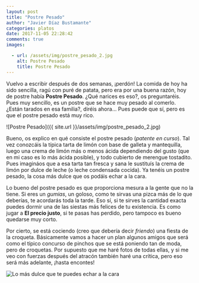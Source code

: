 ```yaml
---
layout: post
title: "Postre Pesado"
author: "Javier Díaz Bustamante"
categories: platos
date: 2017-11-05 22:28:42
comments: true
images:

  - url: /assets/img/postre_pesado_2.jpg
    alt: Postre Pesado
    title: Postre Pesado
---
```


Vuelvo a escribir después de dos semanas, ¡perdón! La comida de hoy ha sido sencilla, ragú con puré de patata, pero era por una buena razón, hoy de postre había __Postre Pesado__. ¿Qué narices es eso?, os preguntaréis. Pues muy sencillo, es un postre que se hace muy pesado al comerlo. ¿Están tarados en esa familia?, diréis ahora... Pues puede que sí, pero es que el postre pesado está muy rico.

![Postre Pesado]({{ site.url }}/assets/img/postre_pesado_2.jpg)

Bueno, os explico en qué consiste el postre pesado (_patente en curso_). Tal vez conozcáis la típica tarta de limón con base de galleta y mantequilla, luego una crema de limón más o menos ácida dependiendo del gusto (que en mi caso es lo más ácida posible), y todo cubierto de merengue tostadito. Pues imagináos que a esa tarta tan fresca y sana le sustituís la crema de limón por dulce de leche (o leche condensada cocida). Ya tenéis un postre pesado, la cosa más dulce que os podáis echar a la cara.

Lo bueno del postre pesado es que proporciona mesura a la gente que no la tiene. Si eres un _gumias_, un goloso, como te sirvas una pizca más de lo que deberías, te acordarás toda la tarde. Eso sí, si te sirves la cantidad exacta puedes dormir una de las siestas más felices de tu existencia. Es como jugar a __El precio justo__, si te pasas has perdido, pero tampoco es bueno quedarse muy corto.

Por cierto, se está cociendo (creo que debería decir _friendo_) una fiesta de la croqueta. Básicamente vamos a hacer un plan algunos amigos que será como el típico concurso de pinchos que se está poniendo tan de moda, pero de croquetas. Por supuesto que me haré fotos de todas ellas, y si me veo con fuerzas después del atracón también haré una crítica, pero eso será más adelante, ¡hasta encontes!

<img class="main_picture" src="{{ site.url }}/assets/img/postre_pesado.png" alt="Lo más dulce que te puedes echar a la cara" title="Lo más dulce que te puedes echar a la cara"/>